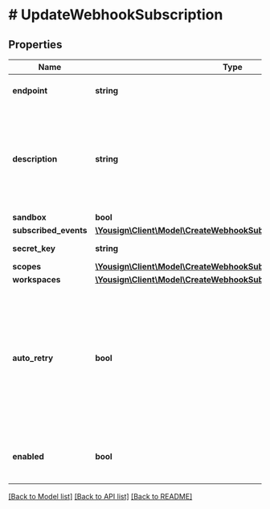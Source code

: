 # # UpdateWebhookSubscription

## Properties

Name | Type | Description | Notes
------------ | ------------- | ------------- | -------------
**endpoint** | **string** | Https target URL of the webhook | [optional]
**description** | **string** | Short description of the webhook. This property cannot start or end with whitespace, does not allow HTML tags, URL or email. | [optional]
**sandbox** | **bool** |  | [optional]
**subscribed_events** | [**\Yousign\Client\Model\CreateWebhookSubscriptionSubscribedEvents**](CreateWebhookSubscriptionSubscribedEvents.md) |  | [optional]
**secret_key** | **string** | Autogenerated 32 bytes key | [optional]
**scopes** | [**\Yousign\Client\Model\CreateWebhookSubscriptionScopes**](CreateWebhookSubscriptionScopes.md) |  | [optional]
**workspaces** | [**\Yousign\Client\Model\CreateWebhookSubscriptionWorkspaces**](CreateWebhookSubscriptionWorkspaces.md) |  | [optional]
**auto_retry** | **bool** | If a Webhook request fails for any reason, Yousign will retry the request 8 times using a back-off mechanism after: 2, 6, 30, 60, 300, 1080, 1440, 2880 min | [optional]
**enabled** | **bool** | Choose whether the webhook is enabled or not. | [optional]

[[Back to Model list]](../../README.md#models) [[Back to API list]](../../README.md#endpoints) [[Back to README]](../../README.md)
